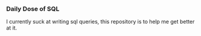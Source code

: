 ### Daily Dose of SQL
I currently suck at writing sql queries, this repository is to help me get better at it.